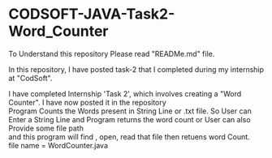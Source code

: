 # CODSOFT-JAVA-Task2-Word_Counter
To Understand this repository Please read "READMe.md" file.

In this repository, I have posted task-2 that I completed during my internship at "CodSoft".  <br>

I have completed Internship 'Task 2', which involves creating a "Word Counter". I have now posted it in the repository <br>
Program Counts the Words present in String Line or .txt file. So User can Enter a String Line and Program returns the word count or User can also Provide some file path <br>
and this program will find , open, read that file then retuens word Count. <br>
file name = WordCounter.java  <br>
